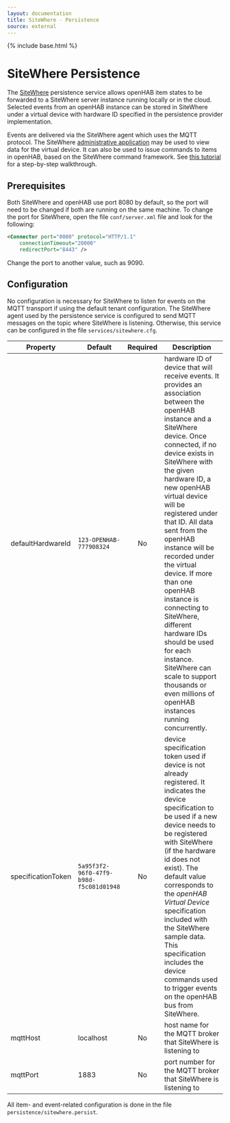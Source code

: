 ```yaml
---
layout: documentation
title: SiteWhere - Persistence
source: external
---
```

<!-- Attention authors: Do not edit directly. Please add your changes to the appropriate source repository -->

{% include base.html %}

# SiteWhere Persistence

The [SiteWhere](http://www.sitewhere.org/) persistence service allows openHAB item states to be forwarded to a SiteWhere server instance running locally or in the cloud. Selected events from an openHAB instance can be stored in SiteWhere under a virtual device with hardware ID specified in the persistence provider implementation. 

Events are delivered via the SiteWhere agent which uses the MQTT protocol. The SiteWhere [administrative application](http://documentation.sitewhere.org/userguide/adminui/adminui.html) may be used to view data for the virtual device. It can also be used to issue commands to items in openHAB, based on the SiteWhere command framework. See [this tutorial](http://documentation.sitewhere.org/integration/openhab.html) for a step-by-step walkthrough.

## Prerequisites

Both SiteWhere and openHAB use port 8080 by default, so the port will need to be changed if both are running on the same machine. To change the port for SiteWhere, open the file `conf/server.xml` file and look for the following:

```xml
<Connector port="8080" protocol="HTTP/1.1"
    connectionTimeout="20000"
    redirectPort="8443" />
```

Change the port to another value, such as 9090.

## Configuration

No configuration is necessary for SiteWhere to listen for events on the MQTT transport if using the default tenant configuration. The SiteWhere agent used by the persistence service is configured to send MQTT messages on the topic where SiteWhere is listening.  Otherwise, this service can be configured in the file `services/sitewhere.cfg`.

| Property | Default | Required | Description |
|----------|---------|:--------:|-------------|
| defaultHardwareId | `123-OPENHAB-777908324` | No | hardware ID of device that will receive events. It provides an association between the openHAB instance and a SiteWhere device. Once connected, if no device exists in SiteWhere with the given hardware ID, a new openHAB virtual device will be registered under that ID. All data sent from the openHAB instance will be recorded under the virtual device. If more than one openHAB instance is connecting to SiteWhere, different hardware IDs should be used for each instance. SiteWhere can scale to support thousands or even millions of openHAB instances running concurrently. |
| specificationToken | `5a95f3f2-96f0-47f9-b98d-f5c081d01948` | No | device specification token used if device is not already registered. It indicates the device specification to be used if a new device needs to be registered with SiteWhere (if the hardware id does not exist). The default value corresponds to the *openHAB Virtual Device* specification included with the SiteWhere sample data. This specification includes the device commands used to trigger events on the openHAB bus from SiteWhere. |
| mqttHost | localhost |  No    | host name for the MQTT broker that SiteWhere is listening to |
| mqttPort | 1883    |    No    | port number for the MQTT broker that SiteWhere is listening to |

All item- and event-related configuration is done in the file `persistence/sitewhere.persist`.
